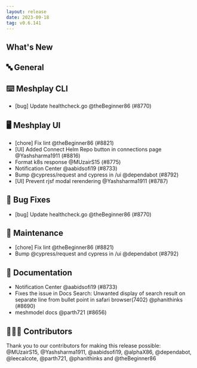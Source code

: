 ```yaml
---
layout: release
date: 2023-09-18
tag: v0.6.141
---
```


## What's New
## 🔤 General
## ⌨️ Meshplay CLI

- [bug] Update healthcheck.go @theBeginner86 (#8770)

## 🖥 Meshplay UI

- [chore] Fix lint @theBeginner86 (#8821)
- [UI] Added Connect Helm Repo button in connections page @Yashsharma1911 (#8816)
- Format k8s response @MUzairS15 (#8775)
- Notification Center  @aabidsofi19 (#8733)
- Bump @cypress/request and cypress in /ui @dependabot (#8792)
- [UI] Prevent rjsf modal rerendering @Yashsharma1911 (#8787)

## 🐛 Bug Fixes

- [bug] Update healthcheck.go @theBeginner86 (#8770)

## 🧰 Maintenance

- [chore] Fix lint @theBeginner86 (#8821)
- Bump @cypress/request and cypress in /ui @dependabot (#8792)

## 📖 Documentation

- Notification Center  @aabidsofi19 (#8733)
- Fixes the issue in Docs Search: Unwanted display of search result on separate line from bullet point in safari browser(7402) @phanithinks (#8690)
- meshmodel docs @parth721 (#8656)

## 👨🏽‍💻 Contributors

Thank you to our contributors for making this release possible:
@MUzairS15, @Yashsharma1911, @aabidsofi19, @alphaX86, @dependabot, @leecalcote, @parth721, @phanithinks and @theBeginner86
